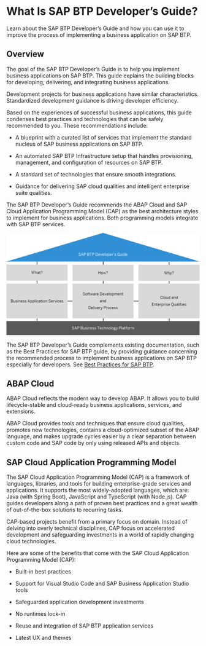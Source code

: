 <!-- loioba26ec41130d4835aef2265ad3d3704e -->

# What Is SAP BTP Developer’s Guide?

Learn about the SAP BTP Developer’s Guide and how you can use it to improve the process of implementing a business application on SAP BTP.



<a name="loioba26ec41130d4835aef2265ad3d3704e__section_w2m_ksx_lxb"/>

## Overview

The goal of the SAP BTP Developer’s Guide is to help you implement business applications on SAP BTP. This guide explains the building blocks for developing, delivering, and integrating business applications.

Development projects for business applications have similar characteristics. Standardized development guidance is driving developer efficiency.

Based on the experiences of successful business applications, this guide condenses best practices and technologies that can be safely recommended to you. These recommendations include:

-   A blueprint with a curated list of services that implement the standard nucleus of SAP business applications on SAP BTP.

-   An automated SAP BTP Infrastructure setup that handles provisioning, management, and configuration of resources on SAP BTP.

-   A standard set of technologies that ensure smooth integrations.

-   Guidance for delivering SAP cloud qualities and intelligent enterprise suite qualities.


The SAP BTP Developer’s Guide recommends the ABAP Cloud and SAP Cloud Application Programming Model \(CAP\) as the best architecture styles to implement for business applications. Both programming models integrate with SAP BTP services.

![](images/SAP_BTP_Developer_s_Guide_Overview_61b7816.png)

The SAP BTP Developer’s Guide complements existing documentation, such as the Best Practices for SAP BTP guide, by providing guidance concerning the recommended process to implement business applications on SAP BTP especially for developers. See [Best Practices for SAP BTP](https://help.sap.com/docs/btp/best-practices/best-practices-for-sap-btp?version=Cloud).



<a name="loioba26ec41130d4835aef2265ad3d3704e__section_f14_4xy_wyb"/>

## ABAP Cloud

ABAP Cloud reflects the modern way to develop ABAP. It allows you to build lifecycle-stable and cloud-ready business applications, services, and extensions.

ABAP Cloud provides tools and techniques that ensure cloud qualities, promotes new technologies, contains a cloud-optimized subset of the ABAP language, and makes upgrade cycles easier by a clear separation between custom code and SAP code by only using released APIs and objects.



<a name="loioba26ec41130d4835aef2265ad3d3704e__section_opl_c5x_tyb"/>

## SAP Cloud Application Programming Model

The SAP Cloud Application Programming Model \(CAP\) is a framework of languages, libraries, and tools for building enterprise-grade services and applications. It supports the most widely-adopted languages, which are: Java \(with Spring Boot\), JavaScript and TypeScript \(with Node.js\). CAP guides developers along a path of proven best practices and a great wealth of out-of-the-box solutions to recurring tasks.

CAP-based projects benefit from a primary focus on domain. Instead of delving into overly technical disciplines, CAP focus on accelerated development and safeguarding investments in a world of rapidly changing cloud technologies.

Here are some of the benefits that come with the SAP Cloud Application Programming Model \(CAP\):

-   Built-in best practices

-   Support for Visual Studio Code and SAP Business Application Studio tools

-   Safeguarded application development investments

-   No runtimes lock-in

-   Reuse and integration of SAP BTP application services

-   Latest UX and themes


